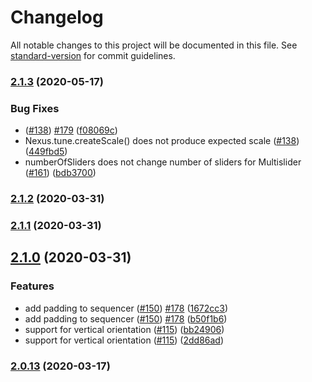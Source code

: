 # Changelog

All notable changes to this project will be documented in this file. See [standard-version](https://github.com/conventional-changelog/standard-version) for commit guidelines.

### [2.1.3](https://github.com/nexus-js/ui/compare/v2.1.2...v2.1.3) (2020-05-17)


### Bug Fixes

* ([#138](https://github.com/nexus-js/ui/issues/138)) [#179](https://github.com/nexus-js/ui/issues/179) ([f08069c](https://github.com/nexus-js/ui/commit/f08069c1473b783dd802b1291cc02863e8b6a997))
* Nexus.tune.createScale() does not produce expected scale ([#138](https://github.com/nexus-js/ui/issues/138)) ([449fbd5](https://github.com/nexus-js/ui/commit/449fbd5be320bc63bd6f385b2fe6ee33b8a18d85))
* numberOfSliders does not change number of sliders for Multislider ([#161](https://github.com/nexus-js/ui/issues/161)) ([bdb3700](https://github.com/nexus-js/ui/commit/bdb370014a3a2d01f485adaa87632b38eb23dd92))

### [2.1.2](https://github.com/nexus-js/ui/compare/v2.1.1...v2.1.2) (2020-03-31)

### [2.1.1](https://github.com/nexus-js/ui/compare/v2.1.0...v2.1.1) (2020-03-31)

## [2.1.0](https://github.com/nexus-js/ui/compare/v2.0.13...v2.1.0) (2020-03-31)


### Features

* add padding to sequencer ([#150](https://github.com/nexus-js/ui/issues/150)) [#178](https://github.com/nexus-js/ui/issues/178) ([1672cc3](https://github.com/nexus-js/ui/commit/1672cc36c57cc2c2531c01121b0226a918473307))
* add padding to sequencer ([#150](https://github.com/nexus-js/ui/issues/150)) [#178](https://github.com/nexus-js/ui/issues/178) ([b50f1b6](https://github.com/nexus-js/ui/commit/b50f1b6940296befeb995364a6654c682fdb66e7))
* support for vertical orientation ([#115](https://github.com/nexus-js/ui/issues/115)) ([bb24906](https://github.com/nexus-js/ui/commit/bb24906be84e343fb1168c9cac1e893375670439))
* support for vertical orientation ([#115](https://github.com/nexus-js/ui/issues/115)) ([2dd86ad](https://github.com/nexus-js/ui/commit/2dd86ad45ba940483d018078a3b8283d5e916ae6))

### [2.0.13](https://github.com/nexus-js/ui/compare/v2.0.12...v2.0.13) (2020-03-17)
